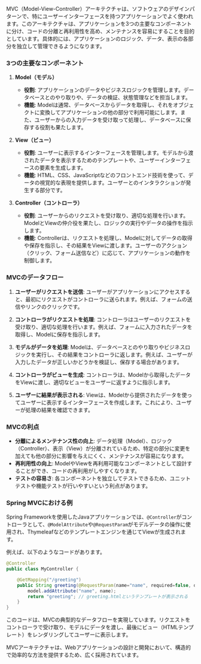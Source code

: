 MVC（Model-View-Controller）アーキテクチャは、ソフトウェアのデザインパターンで、特にユーザーインターフェースを持つアプリケーションでよく使われます。このアーキテクチャは、アプリケーションを3つの主要なコンポーネントに分け、コードの分離と再利用性を高め、メンテナンスを容易にすることを目的としています。具体的には、アプリケーションのロジック、データ、表示の各部分を独立して管理できるようになります。

### 3つの主要なコンポーネント

1. **Model（モデル）**
   - **役割**: アプリケーションのデータやビジネスロジックを管理します。データベースとのやり取りや、データの検証、状態管理などを担当します。
   - **機能**: Modelは通常、データベースからデータを取得し、それをオブジェクトに変換してアプリケーションの他の部分で利用可能にします。また、ユーザーからの入力データを受け取って処理し、データベースに保存する役割も果たします。

2. **View（ビュー）**
   - **役割**: ユーザーに表示するインターフェースを管理します。モデルから渡されたデータを表示するためのテンプレートや、ユーザーインターフェースの要素を生成します。
   - **機能**: HTML、CSS、JavaScriptなどのフロントエンド技術を使って、データの視覚的な表現を提供します。ユーザーとのインタラクションが発生する部分です。

3. **Controller（コントローラ）**
   - **役割**: ユーザーからのリクエストを受け取り、適切な処理を行います。ModelとViewの仲介役を果たし、ロジックの実行やデータの操作を指示します。
   - **機能**: Controllerは、リクエストを処理し、Modelに対してデータの取得や保存を指示し、その結果をViewに渡します。ユーザーのアクション（クリック、フォーム送信など）に応じて、アプリケーションの動作を制御します。

### MVCのデータフロー

1. **ユーザーがリクエストを送信**: ユーザーがアプリケーションにアクセスすると、最初にリクエストがコントローラに送られます。例えば、フォームの送信やリンクのクリックです。

2. **コントローラがリクエストを処理**: コントローラはユーザーのリクエストを受け取り、適切な処理を行います。例えば、フォームに入力されたデータを取得し、Modelに保存を指示します。

3. **モデルがデータを処理**: Modelは、データベースとのやり取りやビジネスロジックを実行し、その結果をコントローラに返します。例えば、ユーザーが入力したデータが正しいかどうかを検証し、保存する場合があります。

4. **コントローラがビューを生成**: コントローラは、Modelから取得したデータをViewに渡し、適切なビューをユーザーに返すように指示します。

5. **ユーザーに結果が表示される**: Viewは、Modelから提供されたデータを使ってユーザーに表示するインターフェースを作成します。これにより、ユーザーが処理の結果を確認できます。

### MVCの利点

- **分離によるメンテナンス性の向上**: データ処理（Model）、ロジック（Controller）、表示（View）が分離されているため、特定の部分に変更を加えても他の部分に影響を与えにくく、メンテナンスが容易になります。
- **再利用性の向上**: ModelやViewを再利用可能なコンポーネントとして設計することができ、コードの再利用がしやすくなります。
- **テストの容易さ**: 各コンポーネントを独立してテストできるため、ユニットテストや機能テストが行いやすいという利点があります。

### Spring MVCにおける例
Spring Frameworkを使用したJavaアプリケーションでは、`@Controller`がコントローラとして、`@ModelAttribute`や`@RequestParam`がモデルデータの操作に使用され、Thymeleafなどのテンプレートエンジンを通じてViewが生成されます。

例えば、以下のようなコードがあります。

```java
@Controller
public class MyController {

    @GetMapping("/greeting")
    public String greeting(@RequestParam(name="name", required=false, defaultValue="World") String name, Model model) {
        model.addAttribute("name", name);
        return "greeting"; // greeting.htmlというテンプレートが表示される
    }
}
```

このコードは、MVCの典型的なデータフローを実現しています。リクエストをコントローラで受け取り、モデルにデータを渡し、最後にビュー（HTMLテンプレート）をレンダリングしてユーザーに表示します。

MVCアーキテクチャは、Webアプリケーションの設計と開発において、構造的で効率的な方法を提供するため、広く採用されています。
